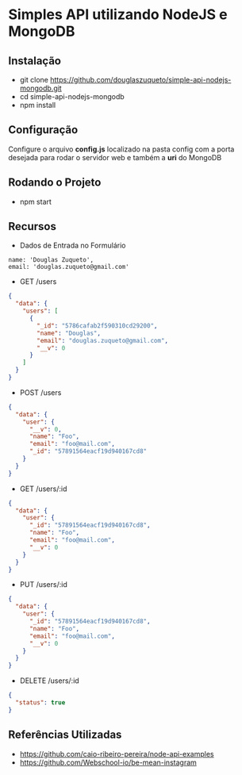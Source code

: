 # Simples API utilizando NodeJS e MongoDB

## Instalação

* git clone https://github.com/douglaszuqueto/simple-api-nodejs-mongodb.git
* cd simple-api-nodejs-mongodb
* npm install

## Configuração

Configure o arquivo **config.js** localizado na pasta config com a porta desejada para rodar o servidor web e também a **uri** do MongoDB

## Rodando o Projeto

* npm start

## Recursos

* Dados de Entrada no Formulário
```
name: 'Douglas Zuqueto',
email: 'douglas.zuqueto@gmail.com'
```

 * GET /users
 
 ```json
 {
   "data": {
     "users": [
       {
         "_id": "5786cafab2f590310cd29200",
         "name": "Douglas",
         "email": "douglas.zuqueto@gmail.com",
         "__v": 0
       }
     ]
   }
 }
 ```
 * POST /users

 ```json
 {
   "data": {
     "user": {
       "__v": 0,
       "name": "Foo",
       "email": "foo@mail.com",
       "_id": "57891564eacf19d940167cd8"
     }
   }
 }
 ```
 * GET /users/:id

 ```json
 {
   "data": {
     "user": {
       "_id": "57891564eacf19d940167cd8",
       "name": "Foo",
       "email": "foo@mail.com",
       "__v": 0
     }
   }
 }
 ```
 * PUT /users/:id

 ```json
 {
   "data": {
     "user": {
       "_id": "57891564eacf19d940167cd8",
       "name": "Foo",
       "email": "foo@mail.com",
       "__v": 0
     }
   }
 }
 ```
 * DELETE /users/:id
 
 ```json
 {
   "status": true
 }
 ```

## Referências Utilizadas

 * https://github.com/caio-ribeiro-pereira/node-api-examples
 * https://github.com/Webschool-io/be-mean-instagram
